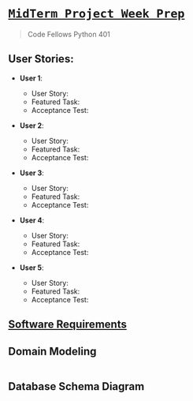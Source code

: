 # [`MidTerm Project Week Prep`](https://pythonmidtermproject.github.io/Project-Prep/)
> Code Fellows Python 401

## User Stories:
  - **User 1**: 
    - User Story: 
    - Featured Task: 
    - Acceptance Test: 

  - **User 2**: 
    - User Story: 
    - Featured Task: 
    - Acceptance Test: 

  - **User 3**: 
    - User Story: 
    - Featured Task: 
    - Acceptance Test: 

  - **User 4**: 
    - User Story: 
    - Featured Task: 
    - Acceptance Test: 

  - **User 5**: 
    - User Story: 
    - Featured Task: 
    - Acceptance Test: 

## [Software Requirements](requirements.md)

## Domain Modeling
![]()

## Database Schema Diagram
![]()